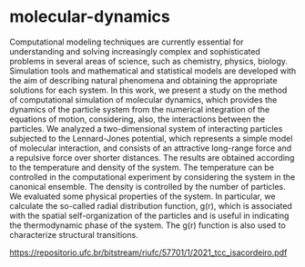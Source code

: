 # molecular-dynamics
 Computational modeling techniques are currently essential for understanding and solving increasingly complex and sophisticated problems in several areas of science, such as chemistry, physics, biology. Simulation tools and mathematical and statistical models are developed with the aim of describing natural phenomena and obtaining the appropriate solutions for each system. In this work, we present a study on the method of computational simulation of molecular dynamics, which provides the dynamics of the particle system from the numerical integration of the equations of motion, considering, also, the interactions between the particles. We analyzed a two-dimensional system of interacting particles subjected to the Lennard-Jones potential, which represents a simple model of molecular interaction, and consists of an attractive long-range force and a repulsive force over shorter distances. The results are obtained according to the temperature and density of the system. The temperature can be controlled in the computational experiment by considering the system in the canonical ensemble. The density is controlled by the number of particles. We evaluated some physical properties of the system. In particular, we calculate the so-called radial distribution function, g(r), which is associated with the spatial self-organization of the particles and is useful in indicating the thermodynamic phase of the system. The g(r) function is also used to characterize structural transitions.
 
 https://repositorio.ufc.br/bitstream/riufc/57701/1/2021_tcc_isacordeiro.pdf
